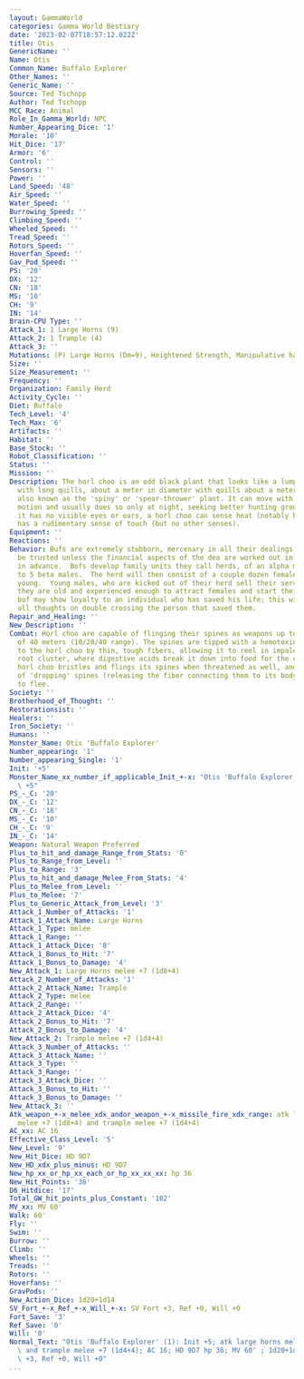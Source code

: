 ```yaml
---
layout: GammaWorld
categories: Gamma World Bestiary
date: '2023-02-07T18:57:12.022Z'
title: Otis
GenericName: ''
Name: Otis
Common_Name: Buffalo Explorer
Other_Names: ''
Generic_Name: ''
Source: Ted Tschopp
Author: Ted Tschopp
MCC Race: Animal
Role_In_Gamma_World: NPC
Number_Appearing_Dice: '1'
Morale: '10'
Hit_Dice: '17'
Armor: '6'
Control: ''
Sensors: ''
Power: ''
Land_Speed: '48'
Air_Speed: ''
Water_Speed: ''
Burrowing_Speed: ''
Climbing_Speed: ''
Wheeled_Speed: ''
Tread_Speed: ''
Rotors_Speed: ''
Hoverfan_Speed: ''
Gav_Pod_Speed: ''
PS: '20'
DX: '12'
CN: '18'
MS: '10'
CH: '9'
IN: '14'
Brain-CPU Type: ''
Attack_1: 1 Large Horns (9)
Attack_2: 1 Trample (4)
Attack_3: ''
Mutations: (P) Large Horns (Dm=9), Heightened Strength, Manipulative hands
Size: ''
Size_Measurement: ''
Frequency: ''
Organization: Family Herd
Activity_Cycle: ''
Diet: Buffalo
Tech_Level: '4'
Tech_Max: '6'
Artifacts: ''
Habitat: ''
Base_Stock: ''
Robot_Classification: ''
Status: ''
Mission: ''
Description: The horl choo is an odd black plant that looks like a lumpy porcupine
  with long quills, about a meter in diameter with quills about a meter long, it's
  also known as the 'spiny' or 'spear-thrower' plant. It can move with a slow, shuffling
  motion and usually does so only at night, seeking better hunting grounds. Although
  it has no visible eyes or ears, a horl choo can sense heat (notably body heat) and
  has a rudimentary sense of touch (but no other senses).
Equipment: ''
Reactions: ''
Behavior: Bufs are extremely stubborn, mercenary in all their dealings, and not to
  be trusted unless the financial aspects of the dea are worked out in their favor
  in advance.  Bofs develop family units they call herds, of an alpha male, and 4
  to 5 beta males.  The herd will then consist of a couple dozen females and their
  young.  Young males, who are kicked out of their herd sell their services until
  they are old and experienced enough to attract females and start their own herds.  A
  bof may show loyalty to an individual who has saved his life; this will override
  all thoughts on double crossing the person that saved them.
Repair_and_Healing: ''
New_Description: ''
Combat: Horl choo are capable of flinging their spines as weapons up to a distance
  of 40 meters (10/20/40 range). The spines are tipped with a hemotoxin and connected
  to the horl choo by thin, tough fibers, allowing it to reel in impaled prey to its
  root cluster, where digestive acids break it down into food for the creature. A
  horl choo bristles and flings its spines when threatened as well, and is capable
  of 'dropping' spines (releasing the fiber connecting them to its body) in order
  to flee.
Society: ''
Brotherhood_of_Thought: ''
Restorationsist: ''
Healers: ''
Iron_Society: ''
Humans: ''
Monster_Name: Otis 'Buffalo Explorer'
Number_appearing: '1'
Number_appearing_Single: '1'
Init: '+5'
Monster_Name_xx_number_if_applicable_Init_+-x: "Otis 'Buffalo Explorer' (1): Init\
  \ +5"
PS_-_C: '20'
DX_-_C: '12'
CN_-_C: '18'
MS_-_C: '10'
CH_-_C: '9'
IN_-_C: '14'
Weapon: Natural Weapon Preferred
Plus_to_hit_and_damage_Range_from_Stats: '0'
Plus_to_Range_from_Level: ''
Plus_to_Range: '3'
Plus_to_hit_and_damage_Melee_From_Stats: '4'
Plus_to_Melee_from_Level: ''
Plus_to_Melee: '7'
Plus_to_Generic_Attack_from_Level: '3'
Attack_1_Number_of_Attacks: '1'
Attack_1_Attack_Name: Large Horns
Attack_1_Type: melee
Attack_1_Range: ''
Attack_1_Attack_Dice: '8'
Attack_1_Bonus_to_Hit: '7'
Attack_1_Bonus_to_Damage: '4'
New_Attack_1: Large Horns melee +7 (1d8+4)
Attack_2_Number_of_Attacks: '1'
Attack_2_Attack_Name: Trample
Attack_2_Type: melee
Attack_2_Range: ''
Attack_2_Attack_Dice: '4'
Attack_2_Bonus_to_Hit: '7'
Attack_2_Bonus_to_Damage: '4'
New_Attack_2: Trample melee +7 (1d4+4)
Attack_3_Number_of_Attacks: ''
Attack_3_Attack_Name: ''
Attack_3_Type: ''
Attack_3_Range: ''
Attack_3_Attack_Dice: ''
Attack_3_Bonus_to_Hit: ''
Attack_3_Bonus_to_Damage: ''
New_Attack_3: ''
Atk_weapon_+-x_melee_xdx_andor_weapon_+-x_missile_fire_xdx_range: atk large horns
  melee +7 (1d8+4) and trample melee +7 (1d4+4)
AC_xx: AC 16
Effective_Class_Level: '5'
New_Level: '9'
New_Hit_Dice: HD 9D7
New_HD_xdx_plus_minus: HD 9D7
New_hp_xx_or_hp_xx_each_or_hp_xx_xx_xx: hp 36
New_Hit_Points: '36'
D6_Hitdice: '17'
Total_GW_hit_points_plus_Constant: '102'
MV_xx: MV 60'
Walk: 60'
Fly: ''
Swim: ''
Burrow: ''
Climb: ''
Wheels: ''
Treads: ''
Rotors: ''
Hoverfans: ''
GravPods: ''
New_Action_Dice: 1d20+1d14
SV_Fort_+-x_Ref_+-x_Will_+-x: SV Fort +3, Ref +0, Will +0
Fort_Save: '3'
Ref_Save: '0'
Will: '0'
Normal_Text: "Otis 'Buffalo Explorer' (1): Init +5; atk large horns melee +7 (1d8+4)\
  \ and trample melee +7 (1d4+4); AC 16; HD 9D7 hp 36; MV 60' ; 1d20+1d14; SV Fort\
  \ +3, Ref +0, Will +0"
...
```

